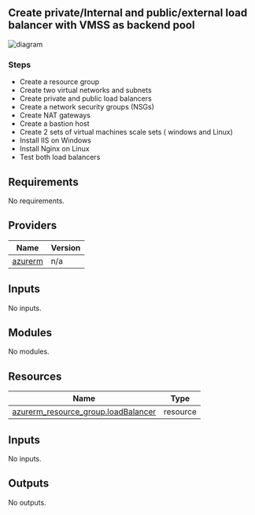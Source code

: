 <!-- BEGIN_TF_DOCS -->
## Create private/Internal and public/external load balancer with VMSS as backend pool

![diagram](https://learn.microsoft.com/en-us/azure/load-balancer/media/quickstart-load-balancer-standard-public-portal/public-load-balancer-resources.png#lightbox)

### Steps
- Create a resource group
- Create two virtual networks and subnets
- Create private and public load balancers
- Create a network security groups (NSGs)
- Create NAT gateways
- Create a bastion host
- Create 2 sets of virtual machines scale sets ( windows and Linux)
- Install IIS on Windows
- Install Nginx on Linux
- Test both load balancers

## Requirements

No requirements.

## Providers

| Name | Version |
|------|---------|
| <a name="provider_azurerm"></a> [azurerm](#provider\_azurerm) | n/a |

## Inputs

No inputs.

## Modules

No modules.

## Resources

| Name | Type |
|------|------|
| [azurerm_resource_group.loadBalancer](https://registry.terraform.io/providers/hashicorp/azurerm/latest/docs/resources/resource_group) | resource |

## Inputs

No inputs.

## Outputs

No outputs.
<!-- END_TF_DOCS -->